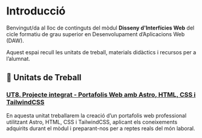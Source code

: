 # Introducció

Benvingut/da al lloc de continguts del mòdul **Disseny d'Interfícies Web** del cicle formatiu de grau superior en Desenvolupament d’Aplicacions Web (DAW).

Aquest espai recull les unitats de treball, materials didàctics i recursos per a l’alumnat.

## 📘 Unitats de Treball

### [UT8. Projecte integrat - Portafolis Web amb Astro, HTML, CSS i TailwindCSS](unitats/ut8/index.md)

En aquesta unitat treballarem la creació d’un portafolis web professional utilitzant Astro, HTML, CSS i TailwindCSS, aplicant els coneixements adquirits durant el mòdul i preparant-nos per a reptes reals del món laboral.
